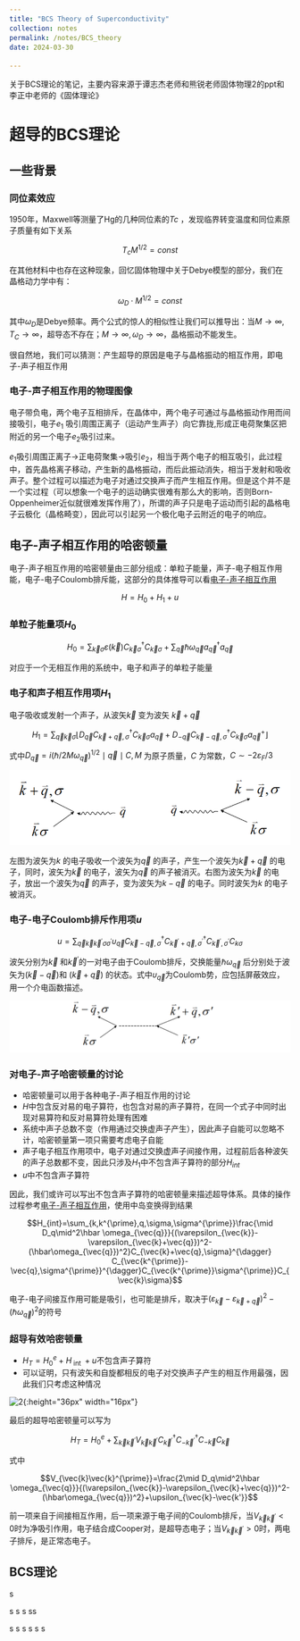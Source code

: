 ```yaml
---
title: "BCS Theory of Superconductivity"
collection: notes
permalink: /notes/BCS_theory
date: 2024-03-30

---
```


关于BCS理论的笔记，主要内容来源于谭志杰老师和熊锐老师固体物理2的ppt和李正中老师的《固体理论》

# 超导的BCS理论
## 一些背景
### 同位素效应
1950年，Maxwell等测量了Hg的几种同位素的$Tc$ ，发现临界转变温度和同位素原子质量有如下关系

$$T_cM^{1/2}=const$$

在其他材料中也存在这种现象，回忆固体物理中关于Debye模型的部分，我们在晶格动力学中有：

$$\omega_D\cdot M^{1/2}=const$$

其中$\omega_D$是Debye频率。两个公式的惊人的相似性让我们可以推导出：当$M\to\infty,T_C\to\infty$，超导态不存在；$M\to\infty,\omega_D\to\infty$，晶格振动不能发生。

很自然地，我们可以猜测：产生超导的原因是电子与晶格振动的相互作用，即电子-声子相互作用

### 电子-声子相互作用的物理图像

电子带负电，两个电子互相排斥，在晶体中，两个电子可通过与晶格振动作用而间接吸引，电子$e_1$ 吸引周围正离子（运动产生声子）向它靠拢,形成正电荷聚集区把附近的另一个电子$e_2$吸引过来。

$e_1$吸引周围正离子$\to$正电荷聚集$\to$吸引$e_2$，相当于两个电子的相互吸引，此过程中，首先晶格离子移动，产生新的晶格振动，而后此振动消失，相当于发射和吸收声子。整个过程可以描述为电子对通过交换声子而产生相互作用。但是这个并不是一个实过程（可以想象一个电子的运动确实很难有那么大的影响，否则Born-Oppenheimer近似就很难发挥作用了），所谓的声子只是电子运动而引起的晶格电子云极化（晶格畸变），因此可以引起另一个极化电子云附近的电子的响应。

## 电子-声子相互作用的哈密顿量

电子-声子相互作用的哈密顿量由三部分组成：单粒子能量，声子-电子相互作用能，电子-电子Coulomb排斥能，这部分的具体推导可以看[电子-声子相互作用](https://lfcdepression.github.io/notes/ep_inter)

$$H=H_0+H_1+u$$

### 单粒子能量项$H_0$

$$H_0=\sum_{\vec{k}\sigma}\varepsilon(\vec{k})C_{\vec{k}\sigma}^{\dagger}C_{\vec{k}\sigma}+\sum_{\vec{q}}\hbar\omega_{\vec{q}}a_{\vec{q}}^{\dagger}a_{\vec{q}}$$

对应于一个无相互作用的系统中，电子和声子的单粒子能量

### 电子和声子相互作用项$H_1$
电子吸收或发射一个声子，从波矢$\vec{k}$ 变为波矢 $\vec{k}+\vec{q}$

$$H_1=\sum_{\vec{q}\vec{k}\sigma}\left\lfloor D_{\vec{q}}C_{\vec{k}+\vec{q},\sigma}^{\dagger}C_{\vec{k}\sigma}a_{\vec{q}}+D_{-\vec{q}}C_{\vec{k}-\vec{q},\sigma}^{\dagger}C_{\vec{k}\sigma}a_{\vec{q}}^+\right\rfloor $$

式中$D_{\vec{q}}=i(\hbar/2M\omega_{\vec{q}})^{1/2}\mid\vec{q}\mid C,M$ 为原子质量，$C$ 为常数，$C\sim-2\varepsilon_F/3$

![1](BCS_files/image1.png)

左图为波矢为$k$ 的电子吸收一个波矢为$\vec{q}$ 的声子，产生一个波矢为$\vec{k}+\vec{q}$ 的电子，同时，波矢为$\vec{k}$ 的电子，波矢为$\vec{q}$ 的声子被消灭。右图为波矢为$\vec{k}$ 的电子，放出一个波矢为$\vec{q}$ 的声子，变为波矢为$k-\vec{q}$ 的电子。同时波矢为$k$ 的电子被消灭。

### 电子-电子Coulomb排斥作用项$u$

$$u=\sum_{\vec{q}\vec{k}\vec{k}^{\prime}\sigma\sigma^{\prime}}\upsilon_{\vec{q}}C_{\vec{k}-\vec{q},\sigma}^{\dagger}C_{\vec{k}^{\prime}+\vec{q},\sigma^{\prime}}^{\dagger}C_{\vec{k}^{\prime},\sigma^{\prime}}C_{k\sigma}$$

波矢分别为$\vec{k}$ 和$\vec{k}^{\prime}$的一对电子由于Coulomb排斥，交换能量$\hbar\omega_{\vec{q}}$ 后分别处于波矢为$(\vec{k}-\vec{q})$和 $(\vec{k}+\vec{q})$ 的状态。式中$\upsilon_{\vec{q}}$为Coulomb势，应包括屏蔽效应，用一个介电函数描述。



![2](../condensed_matter_theory/BCS_files/image2.png)



### 对电子-声子哈密顿量的讨论
- 哈密顿量可以用于各种电子-声子相互作用的讨论
- $H$中包含反对易的电子算符，也包含对易的声子算符，在同一个式子中同时出现对易算符和反对易算符处理有困难
- 系统中声子总数不变（作用通过交换虚声子产生），因此声子自能可以忽略不计，哈密顿量第一项只需要考虑电子自能
- 声子电子相互作用项中，电子对通过交换虚声子间接作用，过程前后各种波矢的声子总数都不变，因此只涉及$H_1$中不包含声子算符的部分$H_{int}$
- $u$中不包含声子算符

因此，我们或许可以写出不包含声子算符的哈密顿量来描述超导体系。具体的操作过程参考[电子-声子相互作用](https://lfcdepression.github.io/notes/ep_inter)，使用中岛变换得到结果

$$H_{int}=\sum_{k,k^{\prime},q,\sigma,\sigma^{\prime}}\frac{\mid D_q\mid^2\hbar \omega_{\vec{q}}}{(\varepsilon_{\vec{k}}-\varepsilon_{\vec{k}+\vec{q}})^2-(\hbar\omega_{\vec{q}})^2}C_{\vec{k}+\vec{q},\sigma}^{\dagger} C_{\vec{k^{\prime}}-\vec{q},\sigma^{\prime}}^{\dagger}C_{\vec{k^{\prime}}\sigma^{\prime}}C_{\vec{k}\sigma}$$

电子-电子间接互作用可能是吸引，也可能是排斥，取决于$(\varepsilon_{\vec{k}}-\varepsilon_{\vec{k}+\vec{q}})^2-(\hbar\omega_{\vec{q}})^2$的符号

### 超导有效哈密顿量
- $H_T=H_0^e+H_{\mathrm{~int~}}+u$不包含声子算符
- 可以证明，只有波矢和自旋都相反的电子对交换声子产生的相互作用最强，因此我们只考虑这种情况

![2](/BCS_files/image3.png){:height="36px" width="16px"}

最后的超导哈密顿量可以写为

$$H_T=H_0^e+\sum_{\vec{k}\vec{k}^{\prime}}V_{\vec{k}\vec{k}^{\prime}}C_{\vec{k}^{\prime}}^{\dagger}C_{-\vec{k}^{\prime}}^{\dagger}C_{-\vec{k}}C_{\vec{k}}$$

式中

$$V_{\vec{k}\vec{k}^{\prime}}=\frac{2\mid D_q\mid^2\hbar \omega_{\vec{q}}}{(\varepsilon_{\vec{k}}-\varepsilon_{\vec{k}+\vec{q}})^2-(\hbar\omega_{\vec{q}})^2}+\upsilon_{\vec{k}-\vec{k'}}$$

前一项来自于间接相互作用，后一项来源于电子间的Coulomb排斥，当$V_{\vec{k}\vec{k}^{\prime}}<0$时为净吸引作用，电子结合成Cooper对，是超导态电子；当$V_{\vec{k}\vec{k}^{\prime}}>0$时，两电子排斥，是正常态电子。

## BCS理论


s

s
s
s
ss

s
s
s
s
s
s
